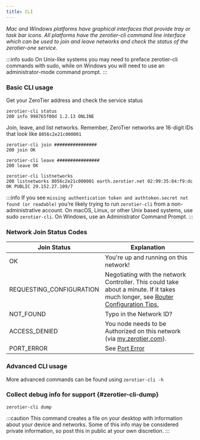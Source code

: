 ```yaml
---
title: CLI
---
```


*Mac and Windows platforms have graphical interfaces that provide tray or task bar icons. All platforms have the zerotier-cli command line interface which can be used to join and leave networks and check the status of the zerotier-one service.*


:::info sudo
On Unix-like systems you may need to preface zerotier-cli commands with sudo, while on Windows you will need to use an administrator-mode command prompt.
:::

### Basic CLI usage


Get your ZeroTier address and check the service status

```
zerotier-cli status
200 info 998765f00d 1.2.13 ONLINE
```

Join, leave, and list networks. Remember, ZeroTier networks are 16-digit IDs that look like
`8056c2e21c000001`

```
zerotier-cli join ################
200 join OK
```

```
zerotier-cli leave ################
200 leave OK
```

```
zerotier-cli listnetworks
200 listnetworks 8056c2e21c000001 earth.zerotier.net 02:99:35:84:f9:dc OK PUBLIC 29.152.27.109/7
```

:::info
If you see `missing authentication token and authtoken.secret not found (or readable)` you’re likely trying to run `zerotier-cli` from a non-administrative account. On macOS, Linux, or other Unix based systems, use sudo `zerotier-cli`. On Windows, use an Administrator Command Prompt.
:::

### Network Join Status Codes

| Join Status       | Explanation |
| ------------------------- | ------- |
| OK                        | You're up and running on this network!    |
| REQUESTING_CONFIGURATION  | Negotiating with the network Controller. This could take about a minute. If it takes much longer, see [Router Configuration Tips.](routertips)     |
| NOT_FOUND                 | Typo in the Network ID?   |
| ACCESS_DENIED             | You node needs to be Authorized on this network (via [my.zerotier.com](https://my.zerotier.com)).   |
| PORT_ERROR                | See [Port Error](troubleshooting#porterror)    |

### Advanced CLI usage

More advanced commands can be found using `zerotier-cli -h`

### Collect debug info for support {#zerotier-cli-dump} 

```
zerotier-cli dump
```

:::caution
This command creates a file on your desktop with information about your device and networks. Some of this info may be considered private information, so post this in public at your own discretion.
:::
